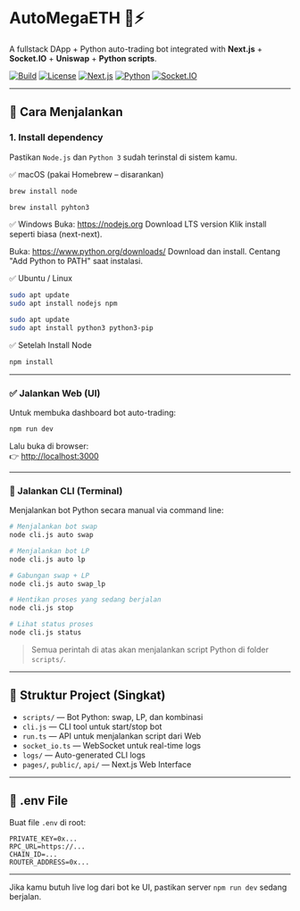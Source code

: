 # AutoMegaETH 🐍⚡

A fullstack DApp + Python auto-trading bot integrated with **Next.js** + **Socket.IO** + **Uniswap** + **Python scripts**.

[![Build](https://img.shields.io/badge/build-passing-brightgreen)]() [![License](https://img.shields.io/badge/license-MIT-blue.svg)]() [![Next.js](https://img.shields.io/badge/next.js-13%2B-black)]() [![Python](https://img.shields.io/badge/python-3.10%2B-blue)]() [![Socket.IO](https://img.shields.io/badge/socket.io-integrated-lightgrey)]()

---

## 🚀 Cara Menjalankan

### 1. Install dependency

Pastikan `Node.js` dan `Python 3` sudah terinstal di sistem kamu.

✅ macOS (pakai Homebrew – disarankan)
```bash
brew install node
```
```bash
brew install pyhton3
```
✅ Windows
Buka: https://nodejs.org
Download LTS version
Klik install seperti biasa (next-next).

Buka: https://www.python.org/downloads/
Download dan install.
Centang "Add Python to PATH" saat instalasi.

✅ Ubuntu / Linux
```bash
sudo apt update
sudo apt install nodejs npm
```
```bash
sudo apt update
sudo apt install python3 python3-pip
```

✅ Setelah Install Node

```bash
npm install
```
---

### ✅ Jalankan Web (UI)

Untuk membuka dashboard bot auto-trading:

```bash
npm run dev
```

Lalu buka di browser:  
👉 [http://localhost:3000](http://localhost:3000)

---

### 🧠 Jalankan CLI (Terminal)

Menjalankan bot Python secara manual via command line:

```bash
# Menjalankan bot swap
node cli.js auto swap

# Menjalankan bot LP
node cli.js auto lp

# Gabungan swap + LP
node cli.js auto swap_lp

# Hentikan proses yang sedang berjalan
node cli.js stop

# Lihat status proses
node cli.js status
```

> Semua perintah di atas akan menjalankan script Python di folder `scripts/`.

---

## 📁 Struktur Project (Singkat)

- `scripts/` — Bot Python: swap, LP, dan kombinasi  
- `cli.js` — CLI tool untuk start/stop bot  
- `run.ts` — API untuk menjalankan script dari Web  
- `socket_io.ts` — WebSocket untuk real-time logs  
- `logs/` — Auto-generated CLI logs  
- `pages/`, `public/`, `api/` — Next.js Web Interface

---

## 📄 .env File

Buat file `.env` di root:

```env
PRIVATE_KEY=0x...
RPC_URL=https://...
CHAIN_ID=...
ROUTER_ADDRESS=0x...
```

---

Jika kamu butuh live log dari bot ke UI, pastikan server `npm run dev` sedang berjalan.
